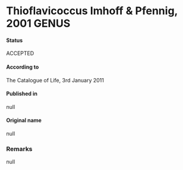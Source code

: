 # Thioflavicoccus Imhoff & Pfennig, 2001 GENUS

#### Status
ACCEPTED

#### According to
The Catalogue of Life, 3rd January 2011

#### Published in
null

#### Original name
null

### Remarks
null
